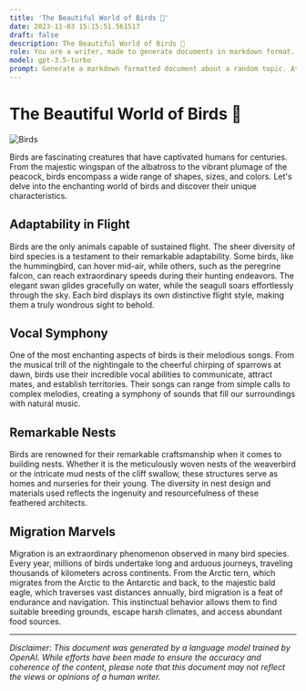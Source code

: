 ```yaml
---
title: 'The Beautiful World of Birds 🦜'
date: 2023-11-03 15:15:51.561517
draft: false
description: The Beautiful World of Birds 🦜
role: You are a writer, made to generate documents in markdown format. It is very important that all of the documents you generate are in valid markdown format.
model: gpt-3.5-turbo
prompt: Generate a markdown formatted document about a random topic. At the bottom, include a disclaimer explaining that the document was generated by you. The first line of the document should be the title. Make sure that the entire document is in proper markdown format, using a mix of various tags to make the document visually appealing.
---
```


# The Beautiful World of Birds 🦜

![Birds](https://images.unsplash.com/photo-1538360879721-71ed8cafdda9)

Birds are fascinating creatures that have captivated humans for centuries. From the majestic wingspan of the albatross to the vibrant plumage of the peacock, birds encompass a wide range of shapes, sizes, and colors. Let's delve into the enchanting world of birds and discover their unique characteristics.

## Adaptability in Flight

Birds are the only animals capable of sustained flight. The sheer diversity of bird species is a testament to their remarkable adaptability. Some birds, like the hummingbird, can hover mid-air, while others, such as the peregrine falcon, can reach extraordinary speeds during their hunting endeavors. The elegant swan glides gracefully on water, while the seagull soars effortlessly through the sky. Each bird displays its own distinctive flight style, making them a truly wondrous sight to behold.

## Vocal Symphony

One of the most enchanting aspects of birds is their melodious songs. From the musical trill of the nightingale to the cheerful chirping of sparrows at dawn, birds use their incredible vocal abilities to communicate, attract mates, and establish territories. Their songs can range from simple calls to complex melodies, creating a symphony of sounds that fill our surroundings with natural music.

## Remarkable Nests

Birds are renowned for their remarkable craftsmanship when it comes to building nests. Whether it is the meticulously woven nests of the weaverbird or the intricate mud nests of the cliff swallow, these structures serve as homes and nurseries for their young. The diversity in nest design and materials used reflects the ingenuity and resourcefulness of these feathered architects.

## Migration Marvels

Migration is an extraordinary phenomenon observed in many bird species. Every year, millions of birds undertake long and arduous journeys, traveling thousands of kilometers across continents. From the Arctic tern, which migrates from the Arctic to the Antarctic and back, to the majestic bald eagle, which traverses vast distances annually, bird migration is a feat of endurance and navigation. This instinctual behavior allows them to find suitable breeding grounds, escape harsh climates, and access abundant food sources.

---

*Disclaimer: This document was generated by a language model trained by OpenAI. While efforts have been made to ensure the accuracy and coherence of the content, please note that this document may not reflect the views or opinions of a human writer.*